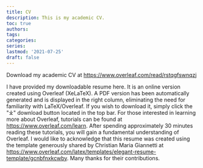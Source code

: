 ```yaml
---
title: CV
description: This is my academic CV.
toc: true
authors:
tags:
categories:
series:
lastmod: '2021-07-25'
draft: false
---
```


Download my academic CV at https://www.overleaf.com/read/rstqgfswnqzj

<!--more-->

I have provided my downloadable resume here. It is an online version created using Overleaf (XeLaTeX). A PDF version has been automatically generated and is displayed in the right column, eliminating the need for familiarity with LaTeX/Overleaf. If you wish to download it, simply click the "⤓" download button located in the top bar. For those interested in learning more about Overleaf, tutorials can be found at https://www.overleaf.com/learn. After spending approximately 30 minutes reading these tutorials, you will gain a fundamental understanding of Overleaf. I would like to acknowledge that this resume was created using the template generously shared by Christian Maria Giannetti at https://www.overleaf.com/latex/templates/elegant-resume-template/gcnbfnxkcwby. Many thanks for their contributions.

